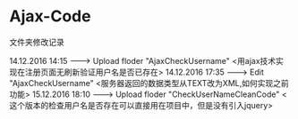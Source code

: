 # Ajax-Code

文件夹修改记录

14.12.2016 14:15 ---> Upload floder "AjaxCheckUsername" <用ajax技术实现在注册页面无刷新验证用户名是否已存在>
14.12.2016 17:35 ---> Edit "AjaxCheckUsername" <服务器返回的数据类型从TEXT改为XML,如何实现之前功能>
15.12.2016 18:10 ---> Upload floder "CheckUserNameCleanCode" <这个版本的检查用户名是否存在可以直接用在项目中，但是没有引入jquery>
